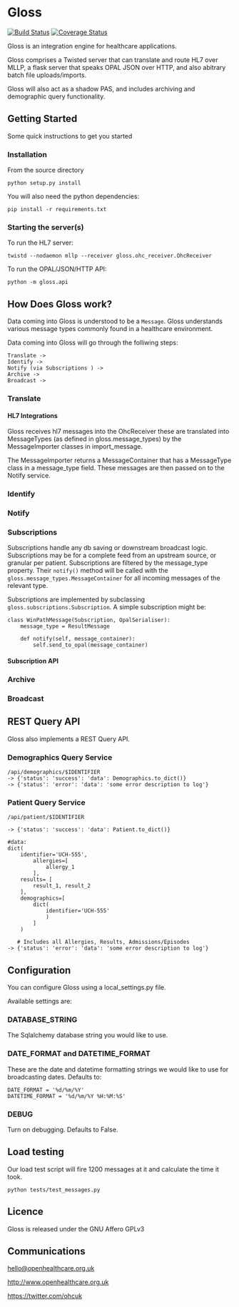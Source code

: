 # Gloss

[![Build Status](https://travis-ci.org/openhealthcare/gloss.svg?branch=master)](https://travis-ci.org/openhealthcare/gloss)
[![Coverage Status](https://coveralls.io/repos/github/openhealthcare/gloss/badge.svg?branch=master)](https://coveralls.io/github/openhealthcare/gloss?branch=master)

Gloss is an integration engine for healthcare applications.

Gloss comprises a Twisted server that can translate and route HL7 over MLLP, a
flask server that speaks OPAL JSON over HTTP, and also abitrary batch file
uploads/imports.

Gloss will also act as a shadow PAS, and includes archiving and demographic
query functionality.

## Getting Started

Some quick instructions to get you started

### Installation

From the source directory

    python setup.py install

You will also need the python dependencies:

    pip install -r requirements.txt

### Starting the server(s)

To run the HL7 server:

    twistd --nodaemon mllp --receiver gloss.ohc_receiver.OhcReceiver

To run the OPAL/JSON/HTTP API:

    python -m gloss.api

## How Does Gloss work?

Data coming into Gloss is understood to be a `Message`. Gloss understands various
message types commonly found in a healthcare environment.

Data coming into Gloss will go through the folliwing steps:

    Translate ->
    Identify ->
    Notify (via Subscriptions ) ->
    Archive ->
    Broadcast ->

### Translate

#### HL7 Integrations

Gloss receives hl7 messages into the OhcReceiver
these are translated into MessageTypes (as defined in gloss.message_types) by
the MessageImporter classes in import_message.

The MessageImporter returns a MessageContainer that has a MessageType class in
a message_type field. These messages are then passed on to the Notify service.

### Identify

### Notify

### Subscriptions

Subscriptions handle any db saving or downstream broadcast logic. Subscriptions may be
for a complete feed from an upstream source, or granular per patient. Subscriptions are
filtered by the message_type property. Their `notify()` method will be called with the
`gloss.message_types.MessageContainer` for all incoming messages of the relevant type.

Subscriptions are implemented by subclassing `gloss.subscriptions.Subscription`. A simple
subscription might be:


    class WinPathMessage(Subscription, OpalSerialiser):
        message_type = ResultMessage

        def notify(self, message_container):
            self.send_to_opal(message_container)

#### Subscription API

### Archive

### Broadcast

## REST Query API

Gloss also implements a REST Query API.

### Demographics Query Service

    /api/demographics/$IDENTIFIER
    -> {'status': 'success': 'data': Demographics.to_dict()}
    -> {'status': 'error': 'data': 'some error description to log'}

### Patient Query Service

    /api/patient/$IDENTIFIER

    -> {'status': 'success': 'data': Patient.to_dict()}

    #data:
    dict(
        identifier='UCH-555',
            allergies=[
                allergy_1
            ],
        results= [
            result_1, result_2
        ],
        demographics=[
            dict(
                identifier='UCH-555'
                )
            ]
        )

       # Includes all Allergies, Results, Admissions/Episodes
    -> {'status': 'error': 'data': 'some error description to log'}


## Configuration

You can configure Gloss using a local_settings.py file.

Available settings are:

### DATABASE_STRING

The Sqlalchemy database string you would like to use.

### DATE_FORMAT and DATETIME_FORMAT

These are the date and datetime formatting strings we would like to use for broadcasting
dates. Defaults to:

    DATE_FORMAT = '%d/%m/%Y'
    DATETIME_FORMAT = '%d/%m/%Y %H:%M:%S'

### DEBUG

Turn on debugging. Defaults to False.

## Load testing

Our load test script will fire 1200 messages at it and calculate the time it took.

    python tests/test_messages.py

## Licence

Gloss is released under the GNU Affero GPLv3

## Communications

hello@openhealthcare.org.uk

http://www.openhealthcare.org.uk

https://twitter.com/ohcuk
